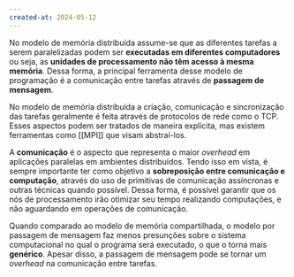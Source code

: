 ```yaml
---
created-at: 2024-05-12
---
```


No modelo de memória distribuída assume-se que as diferentes tarefas a serem paralelizadas podem ser **executadas em diferentes computadores** ou seja, as **unidades de processamento não têm acesso à mesma memória**. Dessa forma, a principal ferramenta desse modelo de programação é a comunicação entre tarefas através de **passagem de mensagem**.

No modelo de memória distribuída a criação, comunicação e sincronização das tarefas geralmente é feita através de protocolos de rede como o TCP. Esses aspectos podem ser tratados de maneira explícita, mas existem ferramentas como [[MPI]] que visam abstraí-los.

A **comunicação** é o aspecto que representa o maior *overhead* em aplicações paralelas em ambientes distribuídos. Tendo isso em vista, é sempre importante ter como objetivo a **sobreposição entre comunicação e computação**, através do uso de primitivas de comunicação assíncronas e outras técnicas quando possível. Dessa forma, é possível garantir que os nós de processamento irão otimizar seu tempo realizando computações, e não aguardando em operações de comunicação.

Quando comparado ao modelo de memória compartilhada, o modelo por passagem de mensagem faz menos presunções sobre o sistema computacional no qual o programa será executado, o que o torna mais **genérico**. Apesar disso, a passagem de mensagem pode se tornar um *overhead* na comunicação entre tarefas.

